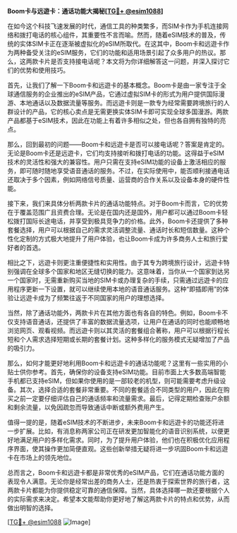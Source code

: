 **Boom卡与远遊卡：通话功能大揭秘[[TG💪+ @esim1088](https://t.me/s/esim1088)]**

在如今这个科技飞速发展的时代，通信工具的种类繁多，而SIM卡作为手机连接网络和拨打电话的核心组件，其重要性不言而喻。然而，随着eSIM技术的普及，传统的实体SIM卡正在逐渐被虚拟化的eSIM所取代。在这其中，Boom卡和远遊卡作为两种备受关注的eSIM服务，它们的功能和适用场景引起了众多用户的热议。那么，这两款卡片是否支持接电话呢？本文将为你详细解答这一问题，并深入探讨它们的优势和使用技巧。

首先，让我们了解一下Boom卡和远遊卡的基本概念。Boom卡是由一家专注于全球通信服务的企业推出的eSIM产品，它通过虚拟SIM卡的形式为用户提供国际漫游、本地通话以及数据流量等服务。而远遊卡则是一款专为经常需要跨境旅行的人群设计的产品，它的核心卖点是无需更换实体SIM卡即可实现全球多国漫游。两款产品都基于eSIM技术，因此在功能上有着许多相似之处，但也各自拥有独特的亮点。

那么，回到最初的问题——Boom卡和远遊卡是否可以接电话呢？答案是肯定的。无论是Boom卡还是远遊卡，它们均支持接听和拨打电话的功能。这得益于eSIM技术的灵活性和强大的兼容性。用户只需在支持eSIM功能的设备上激活相应的服务，即可随时随地享受语音通话的服务。不过，在实际使用中，能否顺利接通电话还取决于多个因素，例如网络信号质量、运营商的合作关系以及设备本身的硬件性能。

接下来，我们来具体分析两款卡片的通话功能特点。对于Boom卡而言，它的优势在于覆盖范围广且资费合理。无论是在国内还是国外，用户都可以通过Boom卡轻松拨打国际长途电话，并享受到极具竞争力的价格。此外，Boom卡还提供了多种套餐选择，用户可以根据自己的需求灵活调整流量、通话时长和短信数量。这种个性化定制的方式极大地提升了用户体验，也让Boom卡成为许多商务人士和旅行爱好者的首选。

相比之下，远遊卡则更注重便捷性和实用性。由于其专为跨境旅行设计，远遊卡特别强调在全球多个国家和地区无缝切换的能力。这意味着，当你从一个国家到达另一个国家时，无需重新购买当地的SIM卡或办理复杂的手续，只需通过远遊卡的应用程序更新一下设置，就可以继续使用本地的语音通话服务。这种“即插即用”的体验让远遊卡成为了频繁往返于不同国家的用户的理想选择。

当然，除了通话功能外，两款卡片在其他方面也有各自的特色。例如，Boom卡不仅支持语音通话，还提供了丰富的数据流量选项，让用户在通话的同时也能顺畅地浏览网页、观看视频。而远遊卡则以其灵活的套餐组合著称，用户可以根据行程长短和个人需求选择短期或长期的套餐计划。这种多样化的服务模式无疑增加了产品的吸引力。

那么，如何才能更好地利用Boom卡和远遊卡的通话功能呢？这里有一些实用的小贴士供你参考。首先，确保你的设备支持eSIM功能。目前市面上大多数高端智能手机都已支持eSIM，但如果你使用的是一部较老的机型，则可能需要考虑升级设备。其次，选择合适的套餐非常重要。不同的套餐适合不同类型的用户，因此在购买之前一定要仔细评估自己的通话频率和流量需求。最后，记得定期检查账户余额和剩余流量，以免因疏忽而导致通话中断或额外费用产生。

值得一提的是，随着eSIM技术的不断进步，未来Boom卡和远遊卡的功能还将进一步扩展。比如，有消息称两家公司正在研发更加智能化的语音识别系统，以便更好地满足用户的多样化需求。同时，为了提升用户体验，他们也在积极优化应用程序界面，使其操作更加简便直观。这些创新举措无疑将进一步巩固Boom卡和远遊卡在市场上的领先地位。

总而言之，Boom卡和远遊卡都是非常优秀的eSIM产品，它们在通话功能方面的表现令人满意。无论你是经常出差的商务人士，还是热衷于探索世界的旅行者，这两款卡片都能为你提供稳定可靠的通信保障。当然，具体选择哪一款还要根据个人的实际需求来决定。希望本文能帮助你更好地了解这两款卡片的特点和优势，从而做出明智的选择。

[[TG💪+ @esim1088](https://t.me/s/esim1088) ![Image](https://i.postimg.cc/4NQfJmqS/Snipaste-2025-05-13-00-14-12.png)]